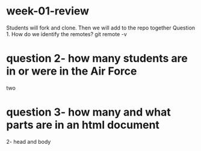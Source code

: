 # week-01-review
Students will fork and clone. Then we will add to the repo together
Question 1. How do we identify the remotes?
git remote -v
# question 2- how many students are in or were in the Air Force
two
# question 3- how many and what parts are in an html document
2- head and body